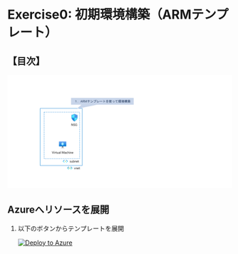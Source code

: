 # Exercise0: 初期環境構築（ARMテンプレート）

## 【目次】

![](images/0000-arm.png)


## Azureへリソースを展開

1. 以下のボタンからテンプレートを展開

    [![Deploy to Azure](https://aka.ms/deploytoazurebutton)](https://portal.azure.com/#create/Microsoft.Template/uri/https%3A%2F%2Fraw.githubusercontent.com%2Fakinaritsugo%2Fhandson-azurestudy-05-monitor%2Ffeature%2Fex01%2Finfra%2Farm%2Ftemplate.json)

